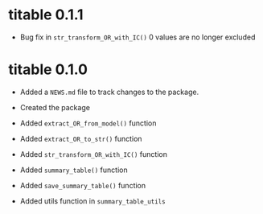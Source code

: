 # titable 0.1.1

* Bug fix in `str_transform_OR_with_IC()` 0 values are no longer excluded

# titable 0.1.0

* Added a `NEWS.md` file to track changes to the package.

* Created the package

* Added `extract_OR_from_model()` function

* Added `extract_OR_to_str()` function

* Added `str_transform_OR_with_IC()` function

* Added `summary_table()` function

* Added `save_summary_table()` function

* Added utils function in `summary_table_utils`

